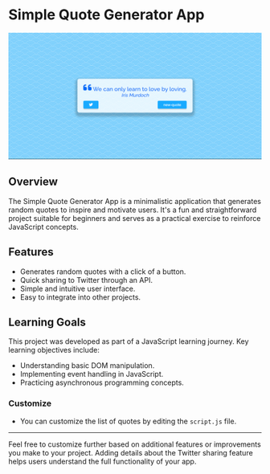 # Simple Quote Generator App

![Screenshot](screenshot.png)

## Overview

The Simple Quote Generator App is a minimalistic application that generates random quotes to inspire and motivate users. It's a fun and straightforward project suitable for beginners and serves as a practical exercise to reinforce JavaScript concepts.

## Features

-   Generates random quotes with a click of a button.
-   Quick sharing to Twitter through an API.
-   Simple and intuitive user interface.
-   Easy to integrate into other projects.

## Learning Goals

This project was developed as part of a JavaScript learning journey. Key learning objectives include:

-   Understanding basic DOM manipulation.
-   Implementing event handling in JavaScript.
-   Practicing asynchronous programming concepts.

### Customize

-   You can customize the list of quotes by editing the `script.js` file.

---

Feel free to customize further based on additional features or improvements you make to your project. Adding details about the Twitter sharing feature helps users understand the full functionality of your app.
